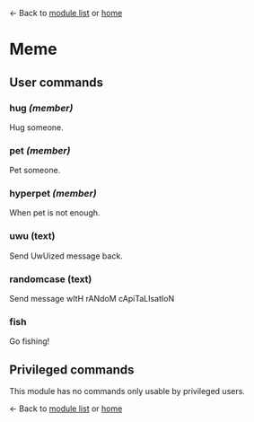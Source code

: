 ← Back to [module list](index.md) or [home](../index.md)

# Meme

## User commands

### hug _(member)_

Hug someone.

### pet _(member)_

Pet someone.

### hyperpet _(member)_

When pet is not enough.

### uwu (text)

Send UwUized message back.

### randomcase (text)

Send message wItH rANdoM cApiTaLIsatIoN

### fish

Go fishing!

## Privileged commands

This module has no commands only usable by privileged users.

← Back to [module list](index.md) or [home](../index.md)
